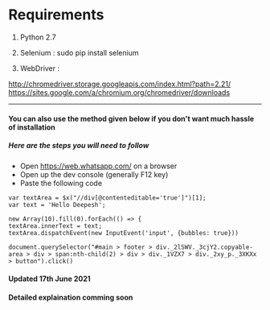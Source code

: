 # Requirements


1) Python 2.7

2) Selenium : sudo pip install selenium

3) WebDriver : 

http://chromedriver.storage.googleapis.com/index.html?path=2.21/
https://sites.google.com/a/chromium.org/chromedriver/downloads



------------------------

#### You can also use the method given below if you don't want much hassle of installation


##### Here are the steps you will need to follow

 - Open https://web.whatsapp.com/ on a browser
 - Open up the dev console (generally F12 key)
 - Paste the following code

 ```
var textArea = $x("//div[@contenteditable='true']")[1];
var text = 'Hello Deepesh';

new Array(10).fill(0).forEach(() => {
textArea.innerText = text;
textArea.dispatchEvent(new InputEvent('input', {bubbles: true}))

document.querySelector("#main > footer > div._2lSWV._3cjY2.copyable-area > div > span:nth-child(2) > div > div._1VZX7 > div._2xy_p._3XKXx > button").click()

```
#### Updated 17th June 2021

#### Detailed explaination comming soon
